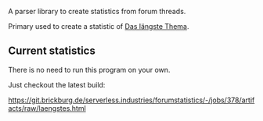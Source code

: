 A parser library to create statistics from forum threads.

Primary used to create a statistic of [Das längste Thema](https://forum.netcup.de/sonstiges/smalltalk/1051-das-l%C3%A4ngste-thema/).

## Current statistics

There is no need to run this program on your own.

Just checkout the latest build:

https://git.brickburg.de/serverless.industries/forumstatistics/-/jobs/378/artifacts/raw/laengstes.html
